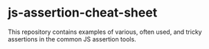# js-assertion-cheat-sheet
This repository contains examples of various, often used, and tricky assertions in the common JS assertion tools.
